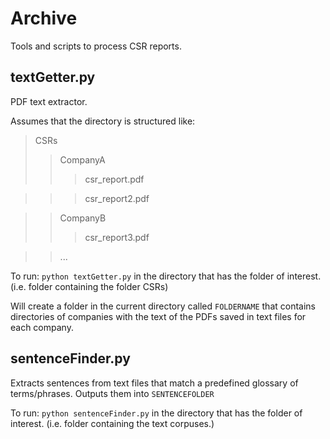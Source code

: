 # Archive
Tools and scripts to process CSR reports. 

## textGetter.py
PDF text extractor.

Assumes that the directory is structured like:

>CSRs
>>CompanyA
>>>csr_report.pdf

>>>csr_report2.pdf

>>CompanyB
>>>csr_report3.pdf

>>...

To run: 
`python textGetter.py` in the directory that has the folder of interest. 
(i.e. folder containing the folder CSRs)

Will create a folder in the current directory called `FOLDERNAME` that contains
directories of companies with the text of the PDFs saved in text files for each company.

## sentenceFinder.py
Extracts sentences from text files that match a predefined glossary of terms/phrases.
Outputs them into `SENTENCEFOLDER`

To run: 
`python sentenceFinder.py` in the directory that has the folder of interest. 
(i.e. folder containing the text corpuses.)
